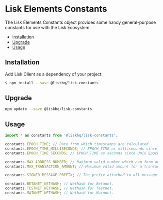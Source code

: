 # Lisk Elements Constants

The Lisk Elements Constants object provides some handy general-purpose constants for use with the Lisk Ecosystem.

- [Installation](#installation)
- [Upgrade](#upgrade)
- [Usage](#usage)

## Installation

Add Lisk Client as a dependency of your project:

```bash
$ npm install --save @liskhq/lisk-constants
```

## Upgrade

```bash
npm update --save @liskhq/lisk-constants
```

## Usage

```js
import * as constants from '@liskhq/lisk-constants';

constants.EPOCH_TIME; // Date from which timestamps are calculated.
constants.EPOCH_TIME_MILLISECONDS; // EPOCH_TIME as milliseconds since Unix Epoch.
constants.EPOCH_TIME_SECONDS; // EPOCH_TIME as seconds since Unix Epoch.

constants.MAX_ADDRESS_NUMBER; // Maximum valid number which can form an address when suffixed with an 'L'.
constants.MAX_TRANSACTION_AMOUNT; // Maximum valid amount for a transaction. Maximum value for PostgreSQL bigint.

constants.SIGNED_MESSAGE_PREFIX; // The prefix attached to all messages signed according to the Lisk message signature protocol.

constants.BETANET_NETHASH; // Nethash for Betanet.
constants.TESTNET_NETHASH; // Nethash for Testnet.
constants.MAINNET_NETHASH; // Nethash for Mainnet.
```
